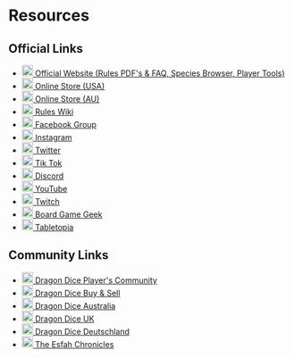 # Resources
## Official Links
* <a href="http://dragondice.com/" target="_blank"><img src="@/assets/sfr.png" height="20" width="20"> Official Website (Rules PDF's & FAQ, Species Browser, Player Tools)</a>
* <a href="https://www.sfr-inc.com/ocart3/index.php" target="_blank"><img src="@/assets/sfr.png" height="20" width="20"> Online Store (USA)</a>
* <a href="https://au.sfr-inc.com/" target="_blank"><img src="@/assets/sfr.png" height="20" width="20"> Online Store (AU)</a>
* <a href="https://rules.dragondice.com/" target="_blank"><img src="@/assets/sfr.png" height="20" width="20"> Rules Wiki</a>
* <a href="https://www.facebook.com/DragonDice" target="_blank"><img src="@/assets/facebook.png" height="20" width="20"> Facebook Group</a>
* <a href="https://www.instagram.com/sfr_inc/" target="_blank"><img src="@/assets/instagram.png" height="20" width="20"> Instagram</a>
* <a href="https://twitter.com/sfr_inc" target="_blank"><img src="@/assets/twitter.png" height="20" width="20"> Twitter</a>
* <a href="https://www.tiktok.com/@sfr_inc" target="_blank"><img src="@/assets/tiktok.png" height="20" width="20"> Tik Tok</a>
* <a href="https://discord.gg/dragondice" target="_blank"><img src="@/assets/discord.png" height="20" width="20"> Discord</a></a>
* <a href="https://www.youtube.com/c/SFRInc" target="_blank"><img src="@/assets/youtube.png" height="20" width="20"> YouTube</a>
* <a href="https://www.twitch.tv/sfrinc" target="_blank"><img src="@/assets/twitch.png" height="20" width="20"> Twitch</a>
* <a href="https://boardgamegeek.com/boardgame/320502/dragon-dice-fourth-edition" target="_blank"><img src="@/assets/bgg.png" height="20" width="20"> Board Game Geek</a>
* <a href="https://tabletopia.com/games/dragondice" target="_blank"><img src="@/assets/tabletopia.png" height="20" width="20"> Tabletopia</a>
## Community Links
* <a href="https://www.facebook.com/groups/418460488199950" target="_blank"><img src="@/assets/facebook.png" height="20" width="20"> Dragon Dice Player's Community</a>
* <a href="https://www.facebook.com/groups/2049708365359306" target="_blank"><img src="@/assets/facebook.png" height="20" width="20"> Dragon Dice Buy & Sell</a>
* <a href="https://www.facebook.com/groups/1448128848843480" target="_blank"><img src="@/assets/facebook.png" height="20" width="20"> Dragon Dice Australia</a>
* <a href="https://www.facebook.com/groups/693611174073153" target="_blank"><img src="@/assets/facebook.png" height="20" width="20"> Dragon Dice UK</a>
* <a href="https://www.facebook.com/groups/415837541938672" target="_blank"><img src="@/assets/facebook.png" height="20" width="20"> Dragon Dice Deutschland</a>
* <a href="https://dragondice.tehill.net/" target="_blank"><img src="@/assets/chronicles.webp" height="20" width="20"> The Esfah Chronicles</a>